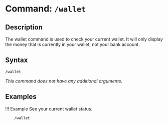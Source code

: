 # **Command:** `/wallet`

## **Description**

The wallet command is used to check your current wallet. It will only display the money  that is currently in your wallet, not your bank account.

## **Syntax**

    /wallet
    
*This command does not have any additional arguments.*

## **Examples**

!!! Example
    See your current wallet status.

        /wallet